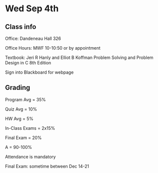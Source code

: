 # Wed Sep 4th

## Class info

Office: Dandeneau Hall 326

Office Hours: MWF 10-10:50 or by appointment

Textbook: Jeri R Hanly and Elliot B Koffman Problem Solving and Problem Design in C 8th Edition

Sign into Blackboard for webpage

## Grading

Program Avg = 35%

Quiz Avg = 10%

HW Avg = 5%

In-Class Exams = 2x15%

Final Exam = 20%

A = 90-100%

Attendance is mandatory

Final Exam: sometime between Dec 14-21
